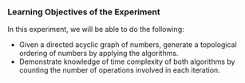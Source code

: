 ### Learning Objectives of the Experiment

In this experiment, we will be able to do the following:

   - Given a directed acyclic graph of numbers, generate a topological ordering of numbers by applying the algorithms.
   - Demonstrate knowledge of time complexity of both algorithms by counting the number of operations involved in each iteration.


